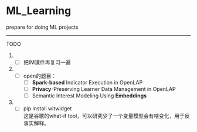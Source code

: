 # ML_Learning

prepare for doing ML projects

---

TODO

1. - [ ] 把IM课件再复习一遍
2. - [ ] open的题目：
     - [ ] **Spark-based** Indicator Execution in OpenLAP
     - [ ] **Privacy**-Preserving Learner Data Management in OpenLAP
     - [ ] Semantic Interest Modeling Using **Embeddings**
3. - [ ] pip install witwidget  
   这是谷歌的what-if tool，可以研究少了一个变量模型会有啥变化，用于反事实解释。
